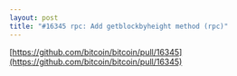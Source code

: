 ```yaml
---
layout: post
title: "#16345 rpc: Add getblockbyheight method (rpc)"
---
```


[https://github.com/bitcoin/bitcoin/pull/16345](https://github.com/bitcoin/bitcoin/pull/16345)
